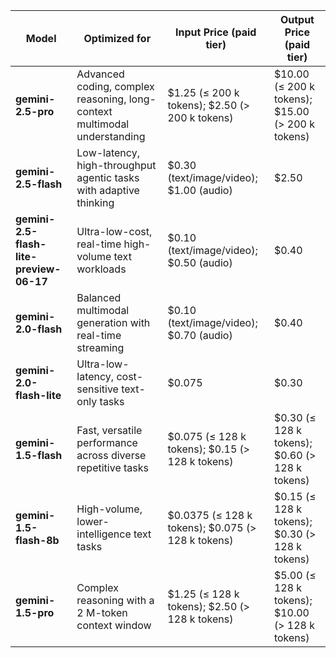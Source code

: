 | Model                                   | Optimized for                                                             | Input Price (paid tier)                             | Output Price (paid tier)                           |
| --------------------------------------- | ------------------------------------------------------------------------- | --------------------------------------------------- | -------------------------------------------------- |
| **gemini-2.5-pro**                      | Advanced coding, complex reasoning, long-context multimodal understanding | \$1.25 (≤ 200 k tokens); \$2.50 (> 200 k tokens)    | \$10.00 (≤ 200 k tokens); \$15.00 (> 200 k tokens) |
| **gemini-2.5-flash**                    | Low-latency, high-throughput agentic tasks with adaptive thinking         | \$0.30 (text/image/video); \$1.00 (audio)           | \$2.50                                             |
| **gemini-2.5-flash-lite-preview-06-17** | Ultra-low-cost, real-time high-volume text workloads                      | \$0.10 (text/image/video); \$0.50 (audio)           | \$0.40                                             |
| **gemini-2.0-flash**                    | Balanced multimodal generation with real-time streaming                   | \$0.10 (text/image/video); \$0.70 (audio)           | \$0.40                                             |
| **gemini-2.0-flash-lite**               | Ultra-low-latency, cost-sensitive text-only tasks                         | \$0.075                                             | \$0.30                                             |
| **gemini-1.5-flash**                    | Fast, versatile performance across diverse repetitive tasks               | \$0.075 (≤ 128 k tokens); \$0.15 (> 128 k tokens)   | \$0.30 (≤ 128 k tokens); \$0.60 (> 128 k tokens)   |
| **gemini-1.5-flash-8b**                 | High-volume, lower-intelligence text tasks                                | \$0.0375 (≤ 128 k tokens); \$0.075 (> 128 k tokens) | \$0.15 (≤ 128 k tokens); \$0.30 (> 128 k tokens)   |
| **gemini-1.5-pro**                      | Complex reasoning with a 2 M-token context window                         | \$1.25 (≤ 128 k tokens); \$2.50 (> 128 k tokens)    | \$5.00 (≤ 128 k tokens); \$10.00 (> 128 k tokens)  |
